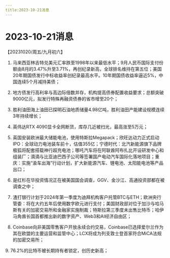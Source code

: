 ```yaml
---
title:2023-10-21消息
---
```

# 2023-10-21消息
【20231020/周五/九月初六】
1. 马来西亚林吉特兑美元汇率跌至1998年以来最低水平；9月人民币国际支付份额由8月的3.47%升至3.71%，再创纪录新高，全球排名维持在第五位；美国20年期国债发行中标收益率创纪录最高水平。10年期国债收益率逼近5%，中国连续5个月减持美债；

2. 地方债发行高利率与高边际倍数并存，机构提高债券配置收益要求；总额突破9000亿元，拟发行特殊再融资债券的省市增至20个；

3. 胜利油田海上油田已探明石油地质储量4.98亿吨，胜利油田产能建设规模连续3年持续增长；

4. 英伟达RTX 4090显卡全网断货，库存几近被扫光，最高涨至5万元；

5. 英国安装欧洲最大储能电池，使用特斯拉Megapack；欣旺达动力正式启动IPO：全球动力电池装车前十，估值355亿；宁德时代：北汽新能源旗下品牌极狐将配套搭载神行超充电池；哪吒汽车将在阿联酋阿布扎比开设研发中心和组装厂；滴滴与比亚迪巴西子公司等签署国产电动汽车国际化落地项目；重庆：实施“渝车出海”行动计划，扩大新能源汽车、锂电池、太阳能电池等产品出口；

6. 是红杉在华投资情况正在被美国国会调查，GGV、金沙江、高通投资部都在被调查之中；

7. 渣打银行计划于2024年第一季度为迪拜机构客户托管BTC与ETH；欧洲央行管委：将在大约五年后使用数字欧元进行支付；美国财政部对位于加沙与哈马斯有关的加密交易所和金融家实施制裁；特斯拉第三季度未出售比特币；哈伊马角酋长国首都推出新的数字资产、Web3和AI经济自由区；

8. Coinbase向非美国零售客户开放永续合约交易，Coinbase已选择爱尔兰作为其在欧盟的主要运营和监管中心；LCX将成为列支敦士登首家符合MiCA法规的加密交易所；

9. 76.2%的比特币被长期持有者锁定，创历史新高；